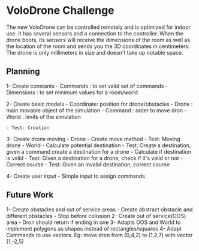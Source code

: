# VoloDrone Challenge

The new VoloDrone can be controlled remotely and is optimized for indoor use. It has several sensors and a
connection to the controller. When the drone boots, its sensors will receive the dimensions of the room as well as the
location of the room and sends you the 3D coordinates in centimeters. The drone is only millimeters in size and
doesn't take up notable space.

## Planning

1- Create constants
    - Commands   : to set valid set of commands
    - Dimensions : to set minimum values for a room/world

2- Create basic models
    - Coordinate: position for drone/obstacles
    - Drone     : main movable object of the simulation
    - Command   : order to move dron
    - World     : limits of the simulation

    - Test: Creation

3- Create drone moving
    - Drone
        - Create move method
            - Test: Moving drone
    - World
        - Calculate potential destination
            - Test: Create a destination, given a command create a destination for a drone
        - Calculate if destination is valid
            - Test: Given a destination for a drone, check if it's valid or not
        - Correct course
            - Test: Given an invalid destination, correct course

4- Create user input
    - Simple input to assign commands

## Future Work

1- Create obstacles and out of service areas
    - Create abstract obstacle and different obstacles
        - Stop before colission
2- Create out of service(OOS) area
    - Dron should return if ending in one
3- Adapts OOS and World to implement polygons as shapes instead of rectangles/squares
4- Adapt Commands to use vectors. 
    Eg: move dron from (0,4,2) to (1,2,7) with vector (1,-2,5)